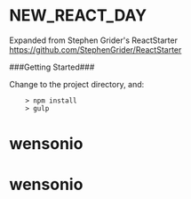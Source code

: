 # NEW_REACT_DAY

Expanded from Stephen Grider's ReactStarter https://github.com/StephenGrider/ReactStarter


###Getting Started###

Change to the project directory, and:

```
	> npm install
	> gulp
```
# wensonio
# wensonio
